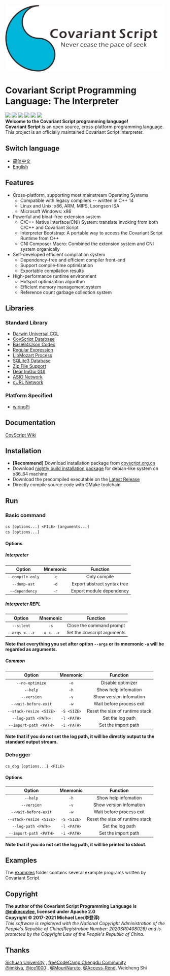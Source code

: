 ![](https://github.com/covscript/covscript/raw/master/docs/covariant_script_wide.png)

# Covariant Script Programming Language: The Interpreter #

![](https://github.com/covscript/covscript/workflows/build/badge.svg)
[![](https://img.shields.io/github/stars/covscript/covscript?logo=GitHub)](https://github.com/covscript/covscript/stargazers)
[![](https://img.shields.io/github/license/covscript/covscript)](http://www.apache.org/licenses/LICENSE-2.0)
[![](https://img.shields.io/github/v/release/covscript/covscript)](https://github.com/covscript/covscript/releases/latest)
![](https://github.com/covscript/covscript/workflows/CodeQL/badge.svg)
[![](https://img.shields.io/github/languages/top/covscript/covscript)](http://www.cplusplus.com/)  
**Welcome to the Covariant Script programming language!**  
**Covariant Script** is an open source, cross-platform programming language.  
This project is an officially maintained Covariant Script interpreter.

## Switch language ##

- [简体中文](./README-zh.md)
- [English](./README.md)

## Features ##

+ Cross-platform, supporting most mainstream Operating Systems
    + Compatible with legacy compilers -- written in C++ 14
    + Linux and Unix: x86, ARM, MIPS, Loongson ISA
    + Microsoft Windows: x86
+ Powerful and bloat-free extension system
    + C/C++ Native Interface(CNI) System: translate invoking from both C/C++ and Covariant Script
    + Interpreter Bootstrap: A portable way to access the Covariant Script Runtime from C++
    + CNI Composer Macro: Combined the extension system and CNI system organically
+ Self-developed efficient compilation system
    + Dependency-free and efficient compiler front-end
    + Support compile-time optimization
    + Exportable compilation results
+ High-performance runtime environment
    + Hotspot optimization algorithm
    + Efficient memory management system
    + Reference count garbage collection system

## Libraries ##

### Standard Library ##

+ [Darwin Universal CGL](https://github.com/covscript/covscript-darwin)
+ [CovScript Database](https://github.com/covscript/covscript-database)
+ [Base64/Json Codec](https://github.com/covscript/covscript-codec)
+ [Regular Expression](https://github.com/covscript/covscript-regex)
+ [LibMozart Process](https://github.com/covscript/covscript-process)
+ [SQLite3 Database](https://github.com/covscript/covscript-sqlite)
+ [Zip File Support](https://github.com/covscript/covscript-zip)
+ [Dear ImGui GUI](https://github.com/covscript/covscript-imgui)
+ [ASIO Network](https://github.com/covscript/covscript-network)
+ [cURL Network](https://github.com/covscript/covscript-curl)

### Platform Specified ###

+ [wiringPi](https://github.com/covscript/covscript-wiringpi)

## Documentation ##

[CovScript Wiki](http://wiki.csman.info)

## Installation ##

+ **[Recommend]** Download installation package from [covscript.org.cn](http://covscript.org.cn)
+ Download [nightly build installation package](https://github.com/covscript/csbuild/releases/download/schedule/covscript-amd64.deb)
for debian-like system on x86_64 machine
+ Download the precompiled executable on the [Latest Release](https://github.com/covscript/covscript/releases/latest)
+ Directly compile source code with CMake toolchain

## Run ##

### Basic command ###

`cs [options...] <FILE> [arguments...]`  
`cs [options...]`

#### Options ####

##### Interpreter #####

Option|Mnemonic|Function
:---:|:---:|:--:
`--compile-only`|`-c`|Only compile
`--dump-ast`|`-d`|Export abstract syntax tree
`--dependency`|`-r`|Export module dependency

##### Interpreter REPL #####

Option|Mnemonic|Function
:---:|:---:|:--:
`--silent`|`-s`|Close the command prompt
`--args <...>`|`-a <...>`|Set the covscript arguments

**Note that everything you set after option `--args` or its mnemonic `-a` will be regarded as arguments.**

##### Common #####

Option|Mnemonic|Function
:---:|:---:|:--:
`--no-optimize`|`-o`|Disable optimizer
`--help`|`-h`|Show help infomation
`--version`|`-v`|Show version infomation
`--wait-before-exit`|`-w`|Wait before process exit
`--stack-resize <SIZE>`|`-S <SIZE>`|Reset the size of runtime stack
`--log-path <PATH>`|`-l <PATH>` |Set the log path
`--import-path <PATH>`|`-i <PATH>`|Set the import path

**Note that if you do not set the log path, it will be directly output to the standard output stream.**

### Debugger ###

`cs_dbg [options...] <FILE>`

#### Options ####

Option|Mnemonic|Function
:---:|:---:|:--:
`--help`|`-h`|Show help infomation
`--version`|`-v`|Show version infomation
`--wait-before-exit`|`-w`|Wait before process exit
`--stack-resize <SIZE>`|`-S <SIZE>`|Reset the size of runtime stack
`--log-path <PATH>`|`-l <PATH>`|Set the log path
`--import-path <PATH>`|`-i <PATH>`|Set the import path

**Note that if you do not set the log path, it will be printed to stdout.**

## Examples ##

The [examples](./examples) folder contains several example programs written by Covariant Script.

## Copyright ##

**The author of the Covariant Script Programming Language is [@mikecovlee](https://github.com/mikecovlee/), licensed
under Apache 2.0**  
**Copyright © 2017-2021 Michael Lee(李登淳)**  
*This software is registered with the National Copyright Administration of the People's Republic of China(Registration
Number: 2020SR0408026) and is protected by the Copyright Law of the People's Republic of China.*

## Thanks ##

[Sichuan University](http://scu.edu.cn/)
, [freeCodeCamp Chengdu Community](https://china.freecodecamp.one/?city=chengdu)  
[@imkiva](https://github.com/imkiva/), [@ice1000](https://github.com/ice1000/)
, [@MouriNaruto](https://github.com/MouriNaruto), [@Access-Rend](https://github.com/Access-Rend), Weicheng Shi